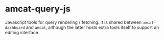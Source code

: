 # amcat-query-js
Javascript tools for query rendering / fetching. It is shared between `amcat-dashboard` and `amcat`, although the latter hosts extra tools itself to support an editing interface.
